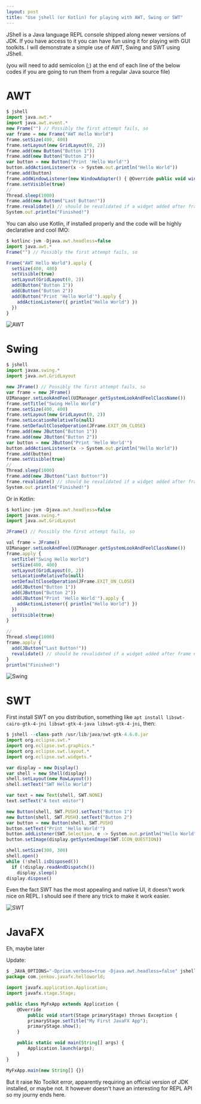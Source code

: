 ```yaml
---
layout: post
title: "Use jshell (or Kotlin) for playing with AWT, Swing or SWT"
---
```



JShell is a Java language REPL console shipped along newer versions of JDK. If you have access to it you can have fun using it for playing with GUI toolkits. I will demonstrate a simple use of AWT, Swing and SWT using JShell.

(you will need to add semicolon (;) at the end of each line of the below codes if you are going to run them from a regular Java source file)

AWT
===

```js
$ jshell
import java.awt.*
import java.awt.event.*
new Frame("") // Possibly the first attempt fails, so
var frame = new Frame("AWT Hello World")
frame.setSize(400, 400)
frame.setLayout(new GridLayout(0, 2))
frame.add(new Button("Button 1"))
frame.add(new Button("Button 2"))
var button = new Button("Print 'Hello World'")
button.addActionListener(x -> System.out.println("Hello World"))
frame.add(button)
frame.addWindowListener(new WindowAdapter() { @Override public void windowClosing(WindowEvent we) { System.exit(0); } })
frame.setVisible(true)
//
Thread.sleep(1000)
frame.add(new Button("Last Button!"))
frame.revalidate() // should be revalidated if a widget added after frame made visibile
System.out.println("Finished!")
```

You can also use Kotlin, if installed properly and the code will be highly declarative and cool IMO:
```js
$ kotlinc-jvm -Djava.awt.headless=false
import java.awt.*
Frame("") // Possibly the first attempt fails, so

Frame("AWT Hello World").apply {
  setSize(400, 400)
  setVisible(true)
  setLayout(GridLayout(0, 2))
  add(Button("Button 1"))
  add(Button("Button 2"))
  add(Button("Print 'Hello World'").apply {
    addActionListener({ println("Hello World") })
  })
}
```

![AWT](https://i.imgur.com/fUTbXNj.png)

Swing
=====

```js
$ jshell
import javax.swing.*
import java.awt.GridLayout

new JFrame() // Possibly the first attempt fails, so
var frame = new JFrame()
UIManager.setLookAndFeel(UIManager.getSystemLookAndFeelClassName())
frame.setTitle("Swing Hello World")
frame.setSize(400, 400)
frame.setLayout(new GridLayout(0, 2))
frame.setLocationRelativeTo(null)
frame.setDefaultCloseOperation(JFrame.EXIT_ON_CLOSE)
frame.add(new JButton("Button 1"))
frame.add(new JButton("Button 2"))
var button = new JButton("Print 'Hello World'")
button.addActionListener(x -> System.out.println("Hello World"))
frame.add(button)
frame.setVisible(true)
//
Thread.sleep(1000)
frame.add(new JButton("Last Button!"))
frame.revalidate() // should be revalidated if a widget added after frame made visibile
System.out.println("Finished!")
```

Or in Kotlin:
```js
$ kotlinc-jvm -Djava.awt.headless=false
import javax.swing.*
import java.awt.GridLayout

JFrame() // Possibly the first attempt fails, so

val frame = JFrame()
UIManager.setLookAndFeel(UIManager.getSystemLookAndFeelClassName())
frame.apply {
  setTitle("Swing Hello World")
  setSize(400, 400)
  setLayout(GridLayout(0, 2))
  setLocationRelativeTo(null)
  setDefaultCloseOperation(JFrame.EXIT_ON_CLOSE)
  add(JButton("Button 1"))
  add(JButton("Button 2"))
  add(JButton("Print 'Hello World'").apply {
    addActionListener({ println("Hello World") })
  })
  setVisible(true)
}

//
Thread.sleep(1000)
frame.apply {
  add(JButton("Last Button!"))
  revalidate() // should be revalidated if a widget added after frame made visibile
}
println("Finished!")
```

![Swing](https://i.imgur.com/iQdtHe8.png)

SWT
===

First install SWT on you distribution, something like `apt install libswt-cairo-gtk-4-jni libswt-gtk-4-java libswt-gtk-4-jni`, then:
```js
$ jshell --class-path /usr/lib/java/swt-gtk-4.6.0.jar
import org.eclipse.swt.*
import org.eclipse.swt.graphics.*
import org.eclipse.swt.layout.*
import org.eclipse.swt.widgets.*

var display = new Display()
var shell = new Shell(display)
shell.setLayout(new RowLayout())
shell.setText("SWT Hello World")

var text = new Text(shell, SWT.NONE)
text.setText("A text editor")

new Button(shell, SWT.PUSH).setText("Button 1")
new Button(shell, SWT.PUSH).setText("Button 2")
var button = new Button(shell, SWT.PUSH)
button.setText("Print 'Hello World'")
button.addListener(SWT.Selection, e -> System.out.println("Hello World"))
button.setImage(display.getSystemImage(SWT.ICON_QUESTION))

shell.setSize(300, 300)
shell.open()
while (!shell.isDisposed())
  if (!display.readAndDispatch())
    display.sleep()
display.dispose()
```

Even the fact SWT has the most appealing and native UI, it doesn't work nice on REPL. I should see if there any trick to make it work easier.

![SWT](https://i.imgur.com/BMmu64r.png)

JavaFX
======
Eh, maybe later

Update:

```js
$ _JAVA_OPTIONS="-Dprism.verbose=true -Djava.awt.headless=false" jshell --class-path /usr/share/java/openjfx/jre/lib/ext/jfxrt.jar
package com.jenkov.javafx.helloworld;

import javafx.application.Application;
import javafx.stage.Stage;

public class MyFxApp extends Application {
    @Override
        public void start(Stage primaryStage) throws Exception {
        primaryStage.setTitle("My First JavaFX App");
        primaryStage.show();
    }

    public static void main(String[] args) {
        Application.launch(args);
    }
}

MyFxApp.main(new String[] {})
```

But it raise No Toolkit error, apparently requiring an official version of JDK installed, or maybe not. It however doesn't have an interesting for REPL API so my journy ends here.